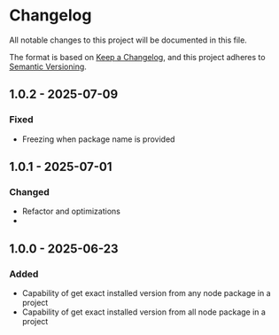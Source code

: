 # Changelog

All notable changes to this project will be documented in this file.

The format is based on [Keep a Changelog](https://keepachangelog.com/en/1.1.0/),
and this project adheres to [Semantic Versioning](https://semver.org/spec/v2.0.0.html).

## 1.0.2 - 2025-07-09

### Fixed
- Freezing when package name is provided

## 1.0.1 - 2025-07-01

### Changed
- Refactor and optimizations
- 
## 1.0.0 - 2025-06-23

### Added

- Capability of get exact installed version from any node package in a project
- Capability of get exact installed version from all node package in a project
